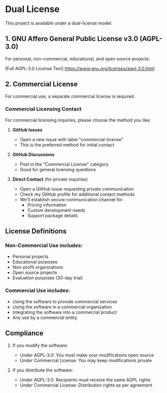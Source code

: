 # Dual License

This project is available under a dual-license model:

## 1. GNU Affero General Public License v3.0 (AGPL-3.0)

For personal, non-commercial, educational, and open source projects:

[Full AGPL-3.0 License Text]
https://www.gnu.org/licenses/agpl-3.0.html

## 2. Commercial License

For commercial use, a separate commercial license is required.

### Commercial Licensing Contact

For commercial licensing inquiries, please choose the method you like:

1. **GitHub Issues**
   - Open a new issue with label "commercial-license"
   - This is the preferred method for initial contact

2. **GitHub Discussions**
   - Post in the "Commercial License" category
   - Good for general licensing questions

3. **Direct Contact** (for private inquiries)
   - Open a GitHub issue requesting private communication
   - Check my GitHub profile for additional contact methods
   - We'll establish secure communication channel for:
     - Pricing information
     - Custom development needs
     - Support package details

## License Definitions

### Non-Commercial Use includes:
- Personal projects
- Educational purposes
- Non-profit organizations
- Open source projects
- Evaluation purposes (30-day trial)

### Commercial Use includes:
- Using the software to provide commercial services
- Using the software in a commercial organization
- Integrating the software into a commercial product
- Any use by a commercial entity

## Compliance

1. If you modify the software:
   - Under AGPL-3.0: You must make your modifications open source
   - Under Commercial License: You may keep modifications private

2. If you distribute the software:
   - Under AGPL-3.0: Recipients must receive the same AGPL rights
   - Under Commercial License: Distribution rights as per agreement
